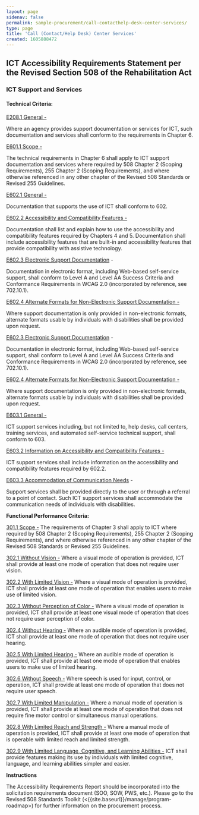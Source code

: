 ```yaml
---
layout: page 
sidenav: false 
permalink: sample-procurement/call-contacthelp-desk-center-services/
type: page
title: 'Call (Contact/Help Desk) Center Services'
created: 1605888472
---
```


## **ICT Accessibility Requirements Statement per the Revised Section 508 of the Rehabilitation Act**

### **ICT Support and Services**

#### **Technical Criteria:**

[E208.1 General -][1]

Where an agency provides support documentation or services for ICT, such documentation and services shall conform to the requirements in Chapter 6.

[E601.1 Scope -][1]

The technical requirements in Chapter 6 shall apply to ICT support documentation and services where required by 508 Chapter 2 (Scoping Requirements), 255 Chapter 2 (Scoping Requirements), and where otherwise referenced in any other chapter of the Revised 508 Standards or Revised 255 Guidelines.

[E602.1 General -][2]

Documentation that supports the use of ICT shall conform to 602.

[E602.2 Accessibility and Compatibility Features -][2]

Documentation shall list and explain how to use the accessibility and compatibility features required by Chapters 4 and 5. Documentation shall include accessibility features that are built-in and accessibility features that provide compatibility with assistive technology.

[E602.3 Electronic Support Documentation][2] -

Documentation in electronic format, including Web-based self-service support, shall conform to Level A and Level AA Success Criteria and Conformance Requirements in WCAG 2.0 (incorporated by reference, see 702.10.1).

[E602.4 Alternate Formats for Non-Electronic Support Documentation -][2]

Where support documentation is only provided in non-electronic formats, alternate formats usable by individuals with disabilities shall be provided upon request.

[E602.3 Electronic Support Documentation][3] -

Documentation in electronic format, including Web-based self-service support, shall conform to Level A and Level AA Success Criteria and Conformance Requirements in WCAG 2.0 (incorporated by reference, see 702.10.1).

[E602.4 Alternate Formats for Non-Electronic Support Documentation -][3]

Where support documentation is only provided in non-electronic formats, alternate formats usable by individuals with disabilities shall be provided upon request.

[E603.1 General -][4]

ICT support services including, but not limited to, help desks, call centers, training services, and automated self-service technical support, shall conform to 603.

[E603.2 Information on Accessibility and Compatibility Features -][4]

ICT support services shall include information on the accessibility and compatibility features required by 602.2.

[E603.3 Accommodation of Communication Needs][4] -

Support services shall be provided directly to the user or through a referral to a point of contact. Such ICT support services shall accommodate the communication needs of individuals with disabilities.

**Functional Performance Criteria:**

[301.1 Scope -][5] The requirements of Chapter 3 shall apply to ICT where required by 508 Chapter 2 (Scoping Requirements), 255 Chapter 2 (Scoping Requirements), and where otherwise referenced in any other chapter of the Revised 508 Standards or Revised 255 Guidelines.

[302.1 Without Vision -][6] Where a visual mode of operation is provided, ICT shall provide at least one mode of operation that does not require user vision.

[302.2 With Limited Vision -][6] Where a visual mode of operation is provided, ICT shall provide at least one mode of operation that enables users to make use of limited vision.

[302.3 Without Perception of Color -][6] Where a visual mode of operation is provided, ICT shall provide at least one visual mode of operation that does not require user perception of color.

[302.4 Without Hearing -][6] Where an audible mode of operation is provided, ICT shall provide at least one mode of operation that does not require user hearing.

[302.5 With Limited Hearing -][6] Where an audible mode of operation is provided, ICT shall provide at least one mode of operation that enables users to make use of limited hearing.

[302.6 Without Speech -][6] Where speech is used for input, control, or operation, ICT shall provide at least one mode of operation that does not require user speech.

[302.7 With Limited Manipulation -][6] Where a manual mode of operation is provided, ICT shall provide at least one mode of operation that does not require fine motor control or simultaneous manual operations.

[302.8 With Limited Reach and Strength -][6] Where a manual mode of operation is provided, ICT shall provide at least one mode of operation that is operable with limited reach and limited strength.

[302.9 With Limited Language, Cognitive, and Learning Abilities -][6] ICT shall provide features making its use by individuals with limited cognitive, language, and learning abilities simpler and easier.

**Instructions&nbsp;**

The Accessibility Requirements Report should be incorporated into the solicitation requirements document (SOO, SOW, PWS, etc.). Please go to the Revised 508 Standards Toolkit (<{{site.baseurl}}/manage/program-roadmap>) for further information on the procurement process.

 [1]: {{site.baseurl}}/ict-accessibility#e208_1_general
 [2]: {{site.baseurl}}/ict-accessibility#e602_1_general
 [3]: {{site.baseurl}}/ict-accessibility#e602_3__e602_4
 [4]: {{site.baseurl}}/ict-accessibility#e603_1__e603_2__e603_3
 [5]: {{site.baseurl}}/ict-accessibility#e301_1
 [6]: {{site.baseurl}}/ict-accessibility#e302_1